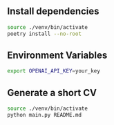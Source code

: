 ## Install dependencies
```bash
source ./venv/bin/activate
poetry install --no-root
```
## Environment Variables
```bash
export OPENAI_API_KEY=your_key
```
## Generate a short CV
```bash
source ./venv/bin/activate
python main.py README.md
```

